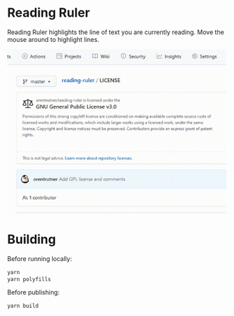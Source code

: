 # Reading Ruler
Reading Ruler highlights the line of text you are currently reading.  Move the
mouse around to highlight lines.

![Ruler example](./doc/images/ruler-demo-1.gif)

# Building
Before running locally:
```
yarn
yarn polyfills
```

Before publishing:
```
yarn build
```